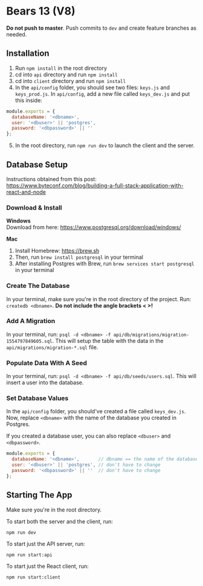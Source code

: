 # Bears 13 (V8)
**Do not push to master**. Push commits to `dev` and create feature branches as needed.


## Installation
1. Run `npm install` in the root directory
2. cd into `api` directory and run `npm install`
3. cd into `client` directory and run `npm install`
4. In the `api/config` folder, you should see two files: `keys.js` and `keys_prod.js`. In `api/config`, add a new file called `keys_dev.js` and put this inside:

```javascript
module.exports = {
  databaseName: '<dbname>',
  user: '<dbuser>' || 'postgres',
  password: '<dbpassword>' || ''
};
```
5. In the root directory, run `npm run dev` to launch the client and the server.


## Database Setup
Instructions obtained from this post: https://www.byteconf.com/blog/building-a-full-stack-application-with-react-and-node

### Download & Install
**Windows**  
Download from here: https://www.postgresql.org/download/windows/

**Mac**  
1. Install Homebrew: https://brew.sh
2. Then, run `brew install postgresql` in your terminal
3. After installing Postgres with Brew, run `brew services start postgresql` in your terminal

### Create The Database
In your terminal, make sure you're in the root directory of the project. Run: `createdb <dbname>`. **Do not include the angle brackets < >!**

### Add A Migration
In your terminal, run: `psql -d <dbname> -f api/db/migrations/migration-1554797849605.sql`. 
This will setup the table with the data in the `api/migrations/migration-*.sql` file.

### Populate Data With A Seed
In your terminal, run: `psql -d <dbname> -f api/db/seeds/users.sql`. This will insert a user into the database.

### Set Database Values
In the `api/config` folder, you should've created a file called `keys_dev.js`. Now, replace `<dbname>` with the name of the database you created in Postgres.

If you created a database user, you can also replace `<dbuser>` and `<dbpassword>`.

```javascript
module.exports = {
  databaseName: '<dbname>',       // dbname == the name of the database you created
  user: '<dbuser>' || 'postgres', // don't have to change
  password: '<dbpassword>' || ''  // don't have to change
};
```


## Starting The App
Make sure you're in the root directory.

To start both the server and the client, run:
```
npm run dev
```

To start just the API server, run:
```
npm run start:api
```

To start just the React client, run:
```
npm run start:client
```
